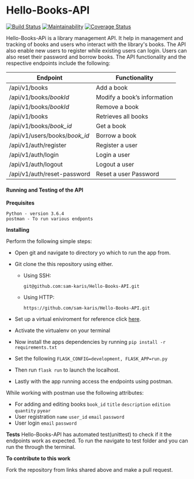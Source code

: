 # Hello-Books-API
[![Build Status](https://travis-ci.org/sam-karis/Hello-Books-API.svg?branch=master)](https://travis-ci.org/sam-karis/Hello-Books-API)  [![Maintainability](https://api.codeclimate.com/v1/badges/6a4b6e3805c74b78d14f/maintainability)](https://codeclimate.com/github/sam-karis/Hello-Books-API/maintainability) [![Coverage Status](https://coveralls.io/repos/github/sam-karis/Hello-Books-API/badge.svg?branch=master)](https://coveralls.io/github/sam-karis/Hello-Books-API?branch=master)

Hello-Books-APi is a library management API. It help in management and tracking of books and users who interact with the library's books. The API also enable new users to register while existing users can login. Users can also reset their password and borrow books.
The API functionality and the respective endpoints include the following:

|Endpoint                        | Functionality              | 
|--------------------------------|----------------------------
|/api/v1/books                   |Add a book                   |  
|/api/v1/books/*bookId*          |Modify a book’s information |
|/api/v1/books/*bookId*          |Remove a book                |
|/api/v1/books                   |Retrieves all books          |
|/api/v1/books/*book_id*         |Get a book                  |
|/api/v1/users/books/*book_id*   |Borrow a book               |
|/api/v1/auth/register           |Register a user             |
|/api/v1/auth/login              |Login a user               |
|/api/v1/auth/logout             |Logout a user              |
|/api/v1/auth/reset-password     |Reset a user Password      |

#### Running and Testing of the API

**Prequisites**
```
Python - version 3.6.4
postman - To run various endponts
```
**Installing**   

Perform the following simple steps:   
- Open git and navigate to directory yo which to run the app from.
- Git clone the this repository using either.
  - Using SSH:
    
    ``git@github.com:sam-karis/Hello-Books-API.git``
  
  - Using HTTP:
    
    ``https://github.com/sam-karis/Hello-Books-API.git``

- Set up a virtual eniviroment for reference click [here](http://docs.python-guide.org/en/latest/dev/virtualenvs/).

- Activate the virtualenv on your terminal

- Now install the apps dependencies by running `pip install -r requirements.txt`

- Set the following ``FLASK_CONFIG=development, FLASK_APP=run.py``
- Then run ``flask run`` to launch the localhost.
- Lastly with the app running access the endpoints using postman.

While working with postman use the following attributes:
- For adding and editing books
``book_id`` ``title`` ``description`` ``edition`` ``quantity`` ``pyear``
- User registration
``name`` ``user_id`` ``email`` ``password``
- User login
``email``  ``password``

**Tests**
Hello-Books-API has automated test(unittest) to check if it the endpoints work as expected. To run the navigate to test folder and you can run the through the terminal.

**To contribute to this work**

Fork the repository from links shared above and make a pull request.